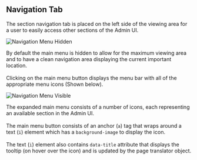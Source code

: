 ## Navigation Tab

The section navigation tab is placed on the left side of the viewing area
for a user to easily access other sections of the Admin UI.

<div class="row-flex">
  <img src="../../../../img/navigation-1.png" alt="Navigation Menu Hidden" />
  <p>
    By default the main menu is hidden to allow for the maximum viewing area and to have a clean navigation area displaying the current important location.
    <br/><br/>    
    Clicking on the main menu button displays the menu bar with all of the appropriate menu icons (Shown below).
  </p>
</div>

<div class="row-flex">
  <img src="../../../../img/navigation-2.png" alt="Navigation Menu Visible" />
  <p>
    The expanded main menu consists of a number of icons, each representing an available section in the Admin UI.
    <br/><br/>
    The main menu button consists of an anchor (<code>a</code>) tag that wraps around a text (<code>i</code>)
    element which has a <code>background-image</code> to display the icon.
    <br/><br/>
    The text (<code>i</code>) element also contains <code>data-title</code>
    attribute that displays the tooltip (on hover over the icon) and is updated by the page translator object.
  </p>
</div>
<br/>
